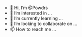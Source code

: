 - 👋 Hi, I’m @Powdrs
- 👀 I’m interested in ...
- 🌱 I’m currently learning ...
- 💞️ I’m looking to collaborate on ...
- 📫 How to reach me ...

<!---
Powdrs/Powdrs is a ✨ special ✨ repository because its `README.md` (this file) appears on your GitHub profile.
You can click the Preview link to take a look at your changes.
--->
